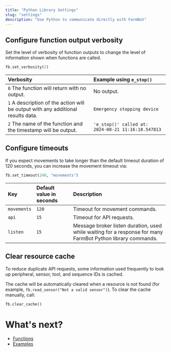 ```yaml
---
title: "Python Library Settings"
slug: "settings"
description: "Use Python to communicate directly with FarmBot"
---
```



## Configure function output verbosity

Set the level of verbosity of function outputs to change the level of information shown when functions are called.
```python
fb.set_verbosity(2)
```

| Verbosity | Example using `e_stop()` |
| :--- | :--- |
| `0` The function will return with no output. | No output. |
| `1` A description of the action will be output with any additional results data. | `Emergency stopping device` |
| `2` The name of the function and the timestamp will be output. | `'e_stop()' called at: 2024-08-21 11:16:18.547813` |

## Configure timeouts

If you expect movements to take longer than the default timeout duration of 120 seconds, you can increase the movement timeout via:
```python
fb.set_timeout(240, "movements")
```

| Key | Default value in seconds | Description |
| :--- | :--- | :--- |
| `movements` | `120` | Timeout for movement commands. |
| `api` | `15` | Timeout for API requests. |
| `listen` | `15` | Message broker listen duration, used while waiting for a response for many FarmBot Python library commands. |

## Clear resource cache

To reduce duplicate API requests, some information used frequently to look up peripheral, sensor, tool, and sequence IDs is cached.

The cache will be automatically cleared when a resource is not found (for example, `fb.read_sensor("Not a valid sensor")`). To clear the cache manually, call:
```python
fb.clear_cache()
```

# What's next?

 * [Functions](functions.md)
 * [Examples](examples.md)
